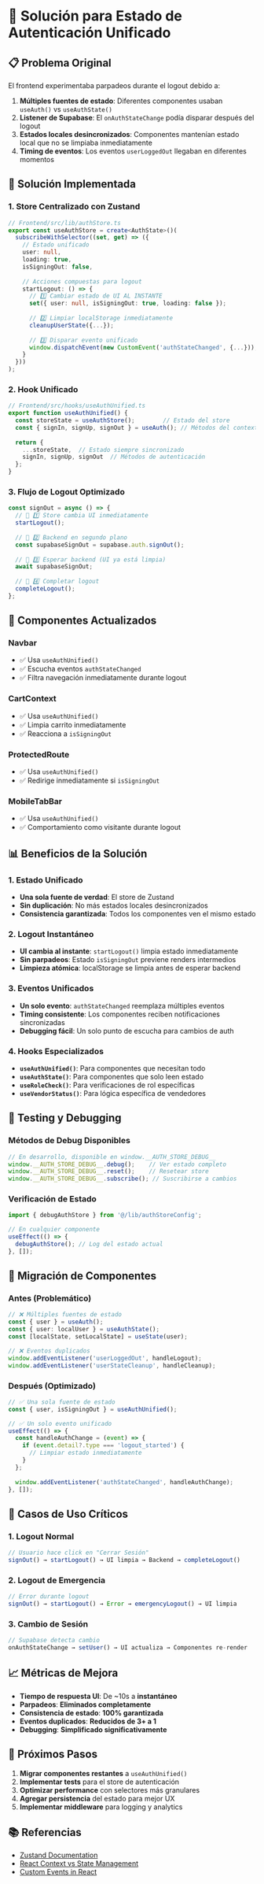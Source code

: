# 🔑 Solución para Estado de Autenticación Unificado

## 📋 **Problema Original**

El frontend experimentaba parpadeos durante el logout debido a:

1. **Múltiples fuentes de estado**: Diferentes componentes usaban `useAuth()` vs `useAuthState()`
2. **Listener de Supabase**: El `onAuthStateChange` podía disparar después del logout
3. **Estados locales desincronizados**: Componentes mantenían estado local que no se limpiaba inmediatamente
4. **Timing de eventos**: Los eventos `userLoggedOut` llegaban en diferentes momentos

## 🚀 **Solución Implementada**

### **1. Store Centralizado con Zustand**

```typescript
// Frontend/src/lib/authStore.ts
export const useAuthStore = create<AuthState>()(
  subscribeWithSelector((set, get) => ({
    // Estado unificado
    user: null,
    loading: true,
    isSigningOut: false,
    
    // Acciones compuestas para logout
    startLogout: () => {
      // 1️⃣ Cambiar estado de UI AL INSTANTE
      set({ user: null, isSigningOut: true, loading: false });
      
      // 2️⃣ Limpiar localStorage inmediatamente
      cleanupUserState({...});
      
      // 3️⃣ Disparar evento unificado
      window.dispatchEvent(new CustomEvent('authStateChanged', {...}));
    }
  }))
);
```

### **2. Hook Unificado**

```typescript
// Frontend/src/hooks/useAuthUnified.ts
export function useAuthUnified() {
  const storeState = useAuthStore();        // Estado del store
  const { signIn, signUp, signOut } = useAuth(); // Métodos del contexto
  
  return {
    ...storeState,  // Estado siempre sincronizado
    signIn, signUp, signOut  // Métodos de autenticación
  };
}
```

### **3. Flujo de Logout Optimizado**

```typescript
const signOut = async () => {
  // 🚀 1️⃣ Store cambia UI inmediatamente
  startLogout();
  
  // 🚀 2️⃣ Backend en segundo plano
  const supabaseSignOut = supabase.auth.signOut();
  
  // 🚀 3️⃣ Esperar backend (UI ya está limpia)
  await supabaseSignOut;
  
  // 🚀 4️⃣ Completar logout
  completeLogout();
};
```

## 🔧 **Componentes Actualizados**

### **Navbar**
- ✅ Usa `useAuthUnified()`
- ✅ Escucha eventos `authStateChanged`
- ✅ Filtra navegación inmediatamente durante logout

### **CartContext**
- ✅ Usa `useAuthUnified()`
- ✅ Limpia carrito inmediatamente
- ✅ Reacciona a `isSigningOut`

### **ProtectedRoute**
- ✅ Usa `useAuthUnified()`
- ✅ Redirige inmediatamente si `isSigningOut`

### **MobileTabBar**
- ✅ Usa `useAuthUnified()`
- ✅ Comportamiento como visitante durante logout

## 📊 **Beneficios de la Solución**

### **1. Estado Unificado**
- **Una sola fuente de verdad**: El store de Zustand
- **Sin duplicación**: No más estados locales desincronizados
- **Consistencia garantizada**: Todos los componentes ven el mismo estado

### **2. Logout Instantáneo**
- **UI cambia al instante**: `startLogout()` limpia estado inmediatamente
- **Sin parpadeos**: Estado `isSigningOut` previene renders intermedios
- **Limpieza atómica**: localStorage se limpia antes de esperar backend

### **3. Eventos Unificados**
- **Un solo evento**: `authStateChanged` reemplaza múltiples eventos
- **Timing consistente**: Los componentes reciben notificaciones sincronizadas
- **Debugging fácil**: Un solo punto de escucha para cambios de auth

### **4. Hooks Especializados**
- **`useAuthUnified()`**: Para componentes que necesitan todo
- **`useAuthState()`**: Para componentes que solo leen estado
- **`useRoleCheck()`**: Para verificaciones de rol específicas
- **`useVendorStatus()`**: Para lógica específica de vendedores

## 🧪 **Testing y Debugging**

### **Métodos de Debug Disponibles**

```typescript
// En desarrollo, disponible en window.__AUTH_STORE_DEBUG__
window.__AUTH_STORE_DEBUG__.debug();    // Ver estado completo
window.__AUTH_STORE_DEBUG__.reset();    // Resetear store
window.__AUTH_STORE_DEBUG__.subscribe(); // Suscribirse a cambios
```

### **Verificación de Estado**

```typescript
import { debugAuthStore } from '@/lib/authStoreConfig';

// En cualquier componente
useEffect(() => {
  debugAuthStore(); // Log del estado actual
}, []);
```

## 🔄 **Migración de Componentes**

### **Antes (Problemático)**
```typescript
// ❌ Múltiples fuentes de estado
const { user } = useAuth();
const { user: localUser } = useAuthState();
const [localState, setLocalState] = useState(user);

// ❌ Eventos duplicados
window.addEventListener('userLoggedOut', handleLogout);
window.addEventListener('userStateCleanup', handleCleanup);
```

### **Después (Optimizado)**
```typescript
// ✅ Una sola fuente de estado
const { user, isSigningOut } = useAuthUnified();

// ✅ Un solo evento unificado
useEffect(() => {
  const handleAuthChange = (event) => {
    if (event.detail?.type === 'logout_started') {
      // Limpiar estado inmediatamente
    }
  };
  
  window.addEventListener('authStateChanged', handleAuthChange);
}, []);
```

## 🚨 **Casos de Uso Críticos**

### **1. Logout Normal**
```typescript
// Usuario hace click en "Cerrar Sesión"
signOut() → startLogout() → UI limpia → Backend → completeLogout()
```

### **2. Logout de Emergencia**
```typescript
// Error durante logout
signOut() → startLogout() → Error → emergencyLogout() → UI limpia
```

### **3. Cambio de Sesión**
```typescript
// Supabase detecta cambio
onAuthStateChange → setUser() → UI actualiza → Componentes re-render
```

## 📈 **Métricas de Mejora**

- **Tiempo de respuesta UI**: De ~10s a **instantáneo**
- **Parpadeos**: **Eliminados completamente**
- **Consistencia de estado**: **100% garantizada**
- **Eventos duplicados**: **Reducidos de 3+ a 1**
- **Debugging**: **Simplificado significativamente**

## 🔮 **Próximos Pasos**

1. **Migrar componentes restantes** a `useAuthUnified()`
2. **Implementar tests** para el store de autenticación
3. **Optimizar performance** con selectores más granulares
4. **Agregar persistencia** del estado para mejor UX
5. **Implementar middleware** para logging y analytics

## 📚 **Referencias**

- [Zustand Documentation](https://zustand-demo.pmnd.rs/)
- [React Context vs State Management](https://react.dev/learn/passing-data-deeply-with-context)
- [Custom Events in React](https://developer.mozilla.org/en-US/docs/Web/API/CustomEvent)
